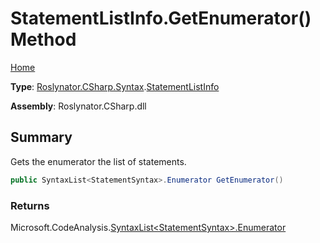 # StatementListInfo\.GetEnumerator\(\) Method

[Home](../../../../../README.md)

**Type**: [Roslynator.CSharp.Syntax](../../README.md)\.[StatementListInfo](../README.md)

**Assembly**: Roslynator\.CSharp\.dll

## Summary

Gets the enumerator the list of statements\.

```csharp
public SyntaxList<StatementSyntax>.Enumerator GetEnumerator()
```

### Returns

Microsoft\.CodeAnalysis\.[SyntaxList\<StatementSyntax>.Enumerator](https://docs.microsoft.com/en-us/dotnet/api/microsoft.codeanalysis.syntaxlist-1.enumerator)

